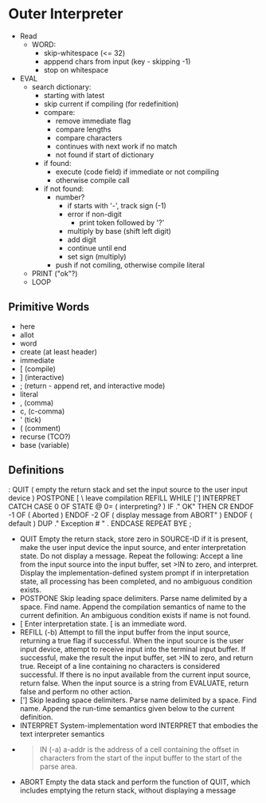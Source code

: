 # Outer Interpreter

- Read
  - WORD:
    - skip-whitespace (<= 32)
    - apppend chars from input (key - skipping -1)
    - stop on whitespace
- EVAL
  - search dictionary:
    - starting with latest
    - skip current if compiling (for redefinition)
    - compare:
      - remove immediate flag
      - compare lengths
      - compare characters
      - continues with next work if no match
      - not found if start of dictionary
    - if found:
      - execute (code field) if immediate or not compiling
      - otherwise compile call
    - if not found:
      - number?
        - if starts with '-', track sign (-1)
        - error if non-digit
          - print token followed by '?'
        - multiply by base (shift left digit)
        - add digit
        - continue until end
        - set sign (multiply)
      - push if not comiling, otherwise compile literal
  - PRINT ("ok"?)  
  - LOOP
            
## Primitive Words

- here
- allot
- word
- create (at least header)
- immediate
- [ (compile)
- ] (interactive)
- ; (return - append ret, and interactive mode)
- literal
- , (comma)
- c, (c-comma)
- ' (tick)
- ( (comment)
- recurse (TCO?)
- base (variable)

## Definitions

: QUIT
   ( empty the return stack and set the input source to the user input device )
   POSTPONE [ \ leave compilation
     REFILL
   WHILE
     ['] INTERPRET CATCH
     CASE
      0 OF STATE @ 0= ( interpreting? ) IF ." OK" THEN CR ENDOF
     -1 OF ( Aborted ) ENDOF
     -2 OF ( display message from ABORT" ) ENDOF
     ( default ) DUP ." Exception # " .
     ENDCASE
   REPEAT BYE
;

- QUIT Empty the return stack, store zero in SOURCE-ID if it is present, make the user input device the input source, and enter interpretation state. Do not display a message. Repeat the following: Accept a line from the input source into the input buffer, set >IN to zero, and interpret. Display the implementation-defined system prompt if in interpretation state, all processing has been completed, and no ambiguous condition exists.
- POSTPONE Skip leading space delimiters. Parse name delimited by a space. Find name. Append the compilation semantics of name to the current definition. An ambiguous condition exists if name is not found.
- [ Enter interpretation state. [ is an immediate word.
- REFILL (-b) Attempt to fill the input buffer from the input source, returning a true flag if successful. When the input source is the user input device, attempt to receive input into the terminal input buffer. If successful, make the result the input buffer, set >IN to zero, and return true. Receipt of a line containing no characters is considered successful. If there is no input available from the current input source, return false. When the input source is a string from EVALUATE, return false and perform no other action.
- ['] Skip leading space delimiters. Parse name delimited by a space. Find name. Append the run-time semantics given below to the current definition.
- INTERPRET System-implementation word INTERPRET that embodies the text interpreter semantics
- >IN (-a) a-addr is the address of a cell containing the offset in characters from the start of the input buffer to the start of the parse area.
- ABORT Empty the data stack and perform the function of QUIT, which includes emptying the return stack, without displaying a message
